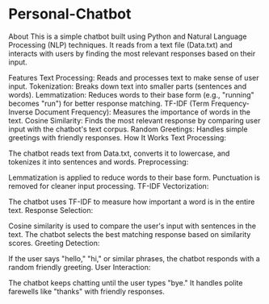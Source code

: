 # Personal-Chatbot

About
This is a simple chatbot built using Python and Natural Language Processing (NLP) techniques. It reads from a text file (Data.txt) and interacts with users by finding the most relevant responses based on their input.

Features
Text Processing: Reads and processes text to make sense of user input.
Tokenization: Breaks down text into smaller parts (sentences and words).
Lemmatization: Reduces words to their base form (e.g., "running" becomes "run") for better response matching.
TF-IDF (Term Frequency-Inverse Document Frequency): Measures the importance of words in the text.
Cosine Similarity: Finds the most relevant response by comparing user input with the chatbot's text corpus.
Random Greetings: Handles simple greetings with friendly responses.
How It Works
Text Processing:

The chatbot reads text from Data.txt, converts it to lowercase, and tokenizes it into sentences and words.
Preprocessing:

Lemmatization is applied to reduce words to their base form.
Punctuation is removed for cleaner input processing.
TF-IDF Vectorization:

The chatbot uses TF-IDF to measure how important a word is in the entire text.
Response Selection:

Cosine similarity is used to compare the user's input with sentences in the text.
The chatbot selects the best matching response based on similarity scores.
Greeting Detection:

If the user says "hello," "hi," or similar phrases, the chatbot responds with a random friendly greeting.
User Interaction:

The chatbot keeps chatting until the user types "bye."
It handles polite farewells like "thanks" with friendly responses.

